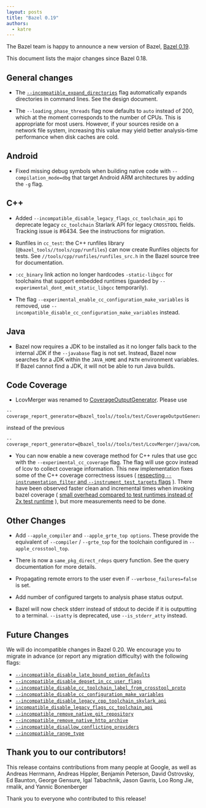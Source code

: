 ```yaml
---
layout: posts
title: "Bazel 0.19"
authors:
  - katre
---
```


The Bazel team is happy to announce a new version of Bazel, [Bazel 0.19](https://github.com/bazelbuild/bazel/releases/tag/0.19.0).

This document lists the major changes since Bazel 0.18.

## General changes

* The [`--incompatible_expand_directories`](https://docs.bazel.build/versions/master/skylark/backward-compatibility.html#expand-directories-in-args) flag automatically expands directories in command lines. See the design document.

* The `--loading_phase_threads` flag now defaults to `auto` instead of 200, which at the moment corresponds to the number of CPUs. This is appropriate for most users. However, if your sources reside on a network file system, increasing this value may yield better analysis-time performance when disk caches are cold.

## Android

* Fixed missing debug symbols when building native code with `--compilation_mode=dbg` that target Android ARM architectures by adding the `-g` flag.

## C++

* Added `--incompatible_disable_legacy_flags_cc_toolchain_api` to deprecate legacy `cc_toolchain` Starlark API for legacy `CROSSTOOL` fields. Tracking issue is #6434. See the instructions for migration.

* Runfiles in `cc_test`: the C++ runfiles library (`@bazel_tools//tools/cpp/runfiles`) can now create Runfiles objects for tests. See `//tools/cpp/runfiles/runfiles_src.h` in the Bazel source tree for documentation.

* `:cc_binary` link action no longer hardcodes `-static-libgcc` for toolchains that support embedded runtimes (guarded by `--experimental_dont_emit_static_libgcc` temporarily).

* The flag `--experimental_enable_cc_configuration_make_variables` is removed, use `--incompatible_disable_cc_configuration_make_variables` instead.

## Java

* Bazel now requires a JDK to be installed as it no longer falls back to the internal JDK if the `--javabase` flag is not set. Instead, Bazel now searches for a JDK within the `JAVA_HOME` and `PATH` environment variables. If Bazel cannot find a JDK, it will not be able to run Java builds. 

## Code Coverage

* LcovMerger was renamed to [CoverageOutputGenerator](https://github.com/bazelbuild/bazel/pull/6137). Please use 
```
--coverage_report_generator=@bazel_tools//tools/test/CoverageOutputGenerator/java/com/google/devtools/coverageoutputgenerator:Main
```

instead of the previous 

```
--coverage_report_generator=@bazel_tools//tools/test/LcovMerger/java/com/google/devtools/lcovmerger:Main
```


* You can now enable a new coverage method for C++ rules that use gcc with the `--experimental_cc_coverage` flag. The flag will use gcov instead of lcov to collect coverage information. This new implementation fixes
some of the C++ coverage correctness issues ( [respecting `--instrumentation_filter` and `--instrument_test_targets` flags](https://github.com/bazelbuild/bazel/issues/6129) ). 
There have been observed faster clean and incremental times when invoking bazel coverage ( [small overhead compared to test runtimes instead of 2x test runtime](https://github.com/bazelbuild/bazel/issues/5882) ),  but more measurements need to be done.


## Other Changes

* Add `--apple_compiler` and `--apple_grte_top options`. These provide the equivalent of `--compiler` / `--grte_top` for the toolchain configured in `--apple_crosstool_top`.

* There is now a `same_pkg_direct_rdeps` query function. See the query documentation for more details.

* Propagating remote errors to the user even if `--verbose_failures=false` is set.

* Add number of configured targets to analysis phase status output.

* Bazel will now check stderr instead of stdout to decide if it is outputting to a terminal.  `--isatty` is deprecated, use `--is_stderr_atty` instead.

## Future Changes

We will do incompatible changes in Bazel 0.20. We encourage you to migrate in advance (or report any migration difficulty) with the following flags:

* [`--incompatible_disable_late_bound_option_defaults`](https://docs.bazel.build/versions/master/skylark/backward-compatibility.html#disable-late-bound-option-defaults)
* [`--incompatible_disable_depset_in_cc_user_flags`](https://docs.bazel.build/versions/master/skylark/backward-compatibility.html#disable-depsets-in-c-toolchain-api-in-user-flags)
* [`--incompatible_disable_cc_toolchain_label_from_crosstool_proto`](https://docs.bazel.build/versions/master/skylark/backward-compatibility.html#disallow-using-crosstool-to-select-the-cc_toolchain-label)
* [`--incompatible_disable_cc_configuration_make_variables`](https://github.com/bazelbuild/bazel/issues/6381)
* [`--incompatible_disable_legacy_cpp_toolchain_skylark_api`](https://docs.bazel.build/versions/master/skylark/backward-compatibility.html#disable-legacy-c-configuration-api)
* [`incompatible_disable_legacy_flags_cc_toolchain_api`](https://docs.bazel.build/versions/master/skylark/backward-compatibility.html#disable-legacy-c-toolchain-api)
* [`--incompatible_remove_native_git_repository`](https://docs.bazel.build/versions/master/skylark/backward-compatibility.html#remove-native-git-repository)
* [`--incompatible_remove_native_http_archive`](https://docs.bazel.build/versions/master/skylark/backward-compatibility.html#remove-native-http-archive)
* [`--incompatible_disallow_conflicting_providers`](https://github.com/bazelbuild/bazel/issues/5902)
* [`--incompatible_range_type`](https://github.com/bazelbuild/bazel/issues/5264)

## Thank you to our contributors!

This release contains contributions from many people at Google, as well as Andreas Herrmann, Andreas Hippler, Benjamin Peterson, David Ostrovsky, Ed Baunton, George Gensure, Igal Tabachnik, Jason Gavris, Loo Rong Jie, rmalik, and Yannic Bonenberger

Thank you to everyone who contributed to this release!

